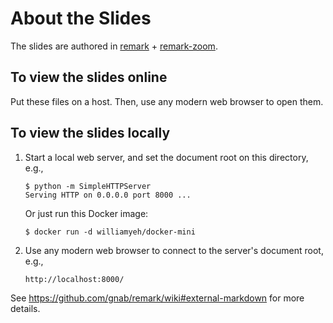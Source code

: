 About the Slides
===

The slides are authored in [remark](https://github.com/gnab/remark) + [remark-zoom](https://github.com/William-Yeh/remark-zoom).


## To view the slides online

Put these files on a host. Then, use any modern web browser to open them.


## To view the slides locally

1. Start a local web server, and set the document root on this directory, e.g.,

   ```
   $ python -m SimpleHTTPServer
   Serving HTTP on 0.0.0.0 port 8000 ...
   ```
   Or just run this Docker image:
   
   ```
   $ docker run -d williamyeh/docker-mini
   ```

2. Use any modern web browser to connect to the server's document root, e.g.,

   ```
   http://localhost:8000/
   ```

See https://github.com/gnab/remark/wiki#external-markdown for more details.

